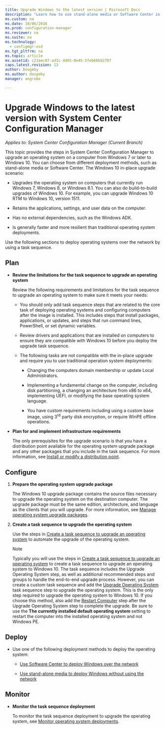 ```yaml
---
title: Upgrade Windows to the latest version | Microsoft Docs
description: "Learn how to use stand-alone media or Software Center in Configuration Manager to upgrade an operating system from Windows 7 or later to Windows 10."
ms.custom: na
ms.date: 10/06/2016
ms.prod: configuration-manager
ms.reviewer: na
ms.suite: na
ms.technology:
  - configmgr-osd
ms.tgt_pltfrm: na
ms.topic: article
ms.assetid: c21eec87-ad1c-4465-8e45-5feb60b92707
caps.latest.revision: 13
author: Dougebyms.author: dougebymanager: angrobe

---
```

# Upgrade Windows to the latest version with System Center Configuration Manager*Applies to: System Center Configuration Manager (Current Branch)*
This topic provides the steps in System Center Configuration Manager to upgrade an  operating system on a computer from Windows 7 or later to Windows 10. You can choose from different deployment methods, such as stand-alone media or Software Center. The Windows 10 in-place upgrade scenario:  

-   Upgrades the operating system on computers that currently run Windows 7, Windows 8, or Windows 8.1. You can also do build-to-build upgrades of Windows 10. For example, you can upgrade Windows 10 RTM to Windows 10, version 1511.  

-   Retains the applications, settings, and user data on the computer.  

-   Has no external dependencies, such as the Windows ADK.  

-   Is generally faster and more resilient than traditional operating system deployments.  

 Use the following sections to deploy operating systems over the network by using a task sequence.  

##  <a name="BKMK_Plan"></a> Plan  

-   **Review the limitations for the task sequence to upgrade an operating system**  

     Review the following requirements and limitations  for the task sequence to upgrade an operating system to make sure it meets your needs:  

    -   You should only add task sequence steps that are related to the core task of deploying operating systems and configuring computers after the image is installed. This includes steps that install packages, applications, or updates, and steps that run command lines, PowerShell, or set dynamic variables.  

    -   Review drivers and applications that are installed on computers to ensure they are compatible with Windows 10 before you deploy the upgrade task sequence.  

    -   The following tasks are not compatible with the  in-place upgrade and require you to use traditional operation system deployments:  

        -   Changing the computers domain membership or update Local Administrators.  

        -   Implementing a fundamental change on the computer, including disk partitioning, a changing an architecture from x86 to x64, implementing UEFI, or modifying the base operating system language.  

        -   You have custom requirements including using a custom base image, using 3<sup>rd</sup> party disk encryption, or require WinPE offline operations.  

-   **Plan for and implement  infrastructure requirements**  

     The only prerequisites for the upgrade scenario is that you have a distribution point available for the operating system upgrade package and any other packages that you include in the task sequence. For more information, see [Install or modify a distribution point](../../core/servers/deploy/configure/install-and-configure-distribution-points.md).

##  <a name="BKMK_Configure"></a> Configure  

1.  **Prepare the operating system upgrade package**  

     The Windows 10 upgrade package contains the source files necessary to upgrade the operating system on the destination computer. The upgrade package must be the same edition, architecture, and language as the clients that you will upgrade.  For more information, see [Manage operating system upgrade packages](../get-started/manage-operating-system-upgrade-packages.md).  

2.  **Create a task sequence to upgrade the operating system**  

     Use the steps in [Create a task sequence to upgrade an operating system](create-a-task-sequence-to-upgrade-an-operating-system.md) to automate the upgrade of the operating system.  

    > [!NOTE]  
    >  Typically you will use the steps in [Create a task sequence to upgrade an operating system](create-a-task-sequence-to-upgrade-an-operating-system.md) to create a task sequence to upgrade an operating system to Windows 10. The task sequence includes the Upgrade Operating System step, as well as additional recommended steps and groups to handle the end-to-end upgrade process. However, you can create a custom task sequence and add the [Upgrade Operating System](../understand/task-sequence-steps.md#BKMK_UpgradeOS) task sequence step to upgrade the operating system. This is the only step required to upgrade the operating system to Windows 10. If you choose this method, also add the [Restart Computer](../understand/task-sequence-steps.md#a-namebkmkrestartcomputera-restart-computer) step after the Upgrade Operating System step to complete the upgrade. Be sure to use the **The currently installed default operating system** setting to restart the computer into the installed operating system and not Windows PE.  

##  <a name="BKMK_Deploy"></a> Deploy  

-   Use one of the following deployment methods to deploy the operating system:  

    -   [Use Software Center to deploy Windows over the network](use-software-center-to-deploy-windows-over-the-network.md)  

    -   [Use stand-alone media to deploy Windows without using the network](use-stand-alone-media-to-deploy-windows-without-using-the-network.md)  

## Monitor  

-   **Monitor the task sequence deployment**  

     To monitor the task sequence deployment  to upgrade the operating system, see [Monitor operating system deployments](monitor-operating-system-deployments.md).  
